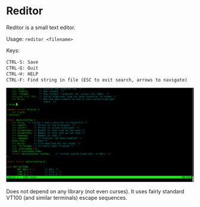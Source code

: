 Reditor
===

Reditor is a small text editor.

Usage: `reditor <filename>`

Keys:

    CTRL-S: Save
    CTRL-Q: Quit
    CTRL-H: HELP
    CTRL-F: Find string in file (ESC to exit search, arrows to navigate)


!["Reditor screenshot"](Screenshot.png "Reditor screenshot") 


Does not depend on any library (not even curses). It uses fairly standard
VT100 (and similar terminals) escape sequences.
